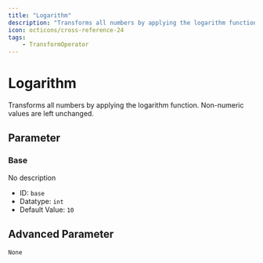 ```yaml
---
title: "Logarithm"
description: "Transforms all numbers by applying the logarithm function. Non-numeric values are left unchanged."
icon: octicons/cross-reference-24
tags: 
    - TransformOperator
---
```

# Logarithm
<!-- This file was generated - DO NOT CHANGE IT MANUALLY -->



Transforms all numbers by applying the logarithm function. Non-numeric values are left unchanged.


## Parameter

### Base

No description

- ID: `base`
- Datatype: `int`
- Default Value: `10`





## Advanced Parameter

`None`